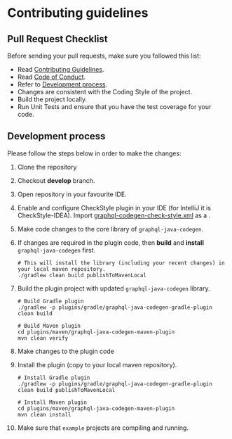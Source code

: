 # Contributing guidelines

## Pull Request Checklist

Before sending your pull requests, make sure you followed this list:

- Read [Contributing Guidelines](CONTRIBUTING.md).
- Read [Code of Conduct](CODE_OF_CONDUCT.md).
- Refer to [Development process](#development-process).
- Changes are consistent with the Coding Style of the project.
- Build the project locally.
- Run Unit Tests and ensure that you have the test coverage for your code.

## Development process

Please follow the steps below in order to make the changes:

1. Clone the repository
2. Checkout **develop** branch.
3. Open repository in your favourite IDE.
4. Enable and configure CheckStyle plugin in your IDE (for IntelliJ it is CheckStyle-IDEA).
   Import [graphql-codegen-check-style.xml](config/checkstyle/graphql-codegen-check-style.xml) as a .
5. Make code changes to the core library of `graphql-java-codegen`.
6. If changes are required in the plugin code, then **build** and **install** `graphql-java-codegen` first.

   ```shell script
   # This will install the library (including your recent changes) in your local maven repository.
   ./gradlew clean build publishToMavenLocal
   ```

7. Build the plugin project with updated `graphql-java-codegen` library.

   ```shell script
   # Build Gradle plugin
   ./gradlew -p plugins/gradle/graphql-java-codegen-gradle-plugin clean build
   
   # Build Maven plugin
   cd plugins/maven/graphql-java-codegen-maven-plugin
   mvn clean verify 
   ```

8. Make changes to the plugin code
9. Install the plugin (copy to your local maven repository).

   ```shell script
   # Install Gradle plugin
   ./gradlew -p plugins/gradle/graphql-java-codegen-gradle-plugin clean build publishToMavenLocal
   
   # Install Maven plugin
   cd plugins/maven/graphql-java-codegen-maven-plugin
   mvn clean install 
   ```

10. Make sure that `example` projects are compiling and running.
